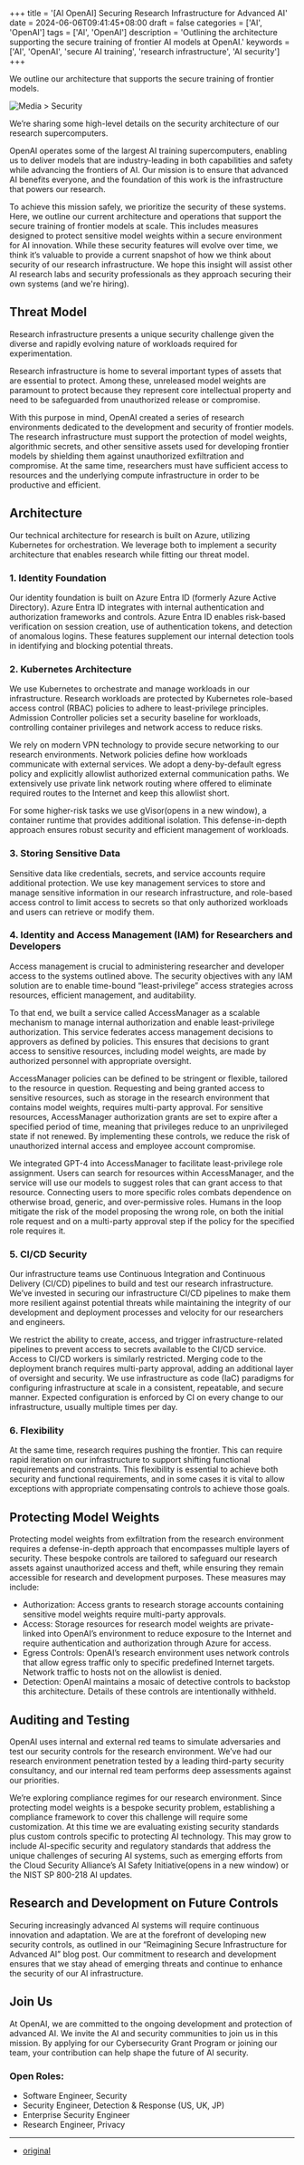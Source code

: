 +++
title = '[AI OpenAI] Securing Research Infrastructure for Advanced AI'
date = 2024-06-06T09:41:45+08:00
draft = false
categories = ['AI', 'OpenAI']
tags = ['AI', 'OpenAI']
description = 'Outlining the architecture supporting the secure training of frontier AI models at OpenAI.'
keywords = ['AI', 'OpenAI', 'secure AI training', 'research infrastructure', 'AI security']
+++

We outline our architecture that supports the secure training of frontier models.

![Media > Security](https://images.ctfassets.net/kftzwdyauwt9/3ND00DMJCGocsrnNtx1E15/4037d25fe74733aaf604061293faf647/Alignment_Blog_5_29.png?w=1920&q=90&fm=webp)

We’re sharing some high-level details on the security architecture of our research supercomputers.

OpenAI operates some of the largest AI training supercomputers, enabling us to deliver models that are industry-leading in both capabilities and safety while advancing the frontiers of AI. Our mission is to ensure that advanced AI benefits everyone, and the foundation of this work is the infrastructure that powers our research.

To achieve this mission safely, we prioritize the security of these systems. Here, we outline our current architecture and operations that support the secure training of frontier models at scale. This includes measures designed to protect sensitive model weights within a secure environment for AI innovation. While these security features will evolve over time, we think it’s valuable to provide a current snapshot of how we think about security of our research infrastructure. We hope this insight will assist other AI research labs and security professionals as they approach securing their own systems (and we're hiring).

## Threat Model
Research infrastructure presents a unique security challenge given the diverse and rapidly evolving nature of workloads required for experimentation.

Research infrastructure is home to several important types of assets that are essential to protect. Among these, unreleased model weights are paramount to protect because they represent core intellectual property and need to be safeguarded from unauthorized release or compromise.

With this purpose in mind, OpenAI created a series of research environments dedicated to the development and security of frontier models. The research infrastructure must support the protection of model weights, algorithmic secrets, and other sensitive assets used for developing frontier models by shielding them against unauthorized exfiltration and compromise. At the same time, researchers must have sufficient access to resources and the underlying compute infrastructure in order to be productive and efficient.

## Architecture
Our technical architecture for research is built on Azure, utilizing Kubernetes for orchestration. We leverage both to implement a security architecture that enables research while fitting our threat model.

### 1. Identity Foundation

Our identity foundation is built on Azure Entra ID (formerly Azure Active Directory). Azure Entra ID integrates with internal authentication and authorization frameworks and controls. Azure Entra ID enables risk-based verification on session creation, use of authentication tokens, and detection of anomalous logins. These features supplement our internal detection tools in identifying and blocking potential threats.

### 2. Kubernetes Architecture

We use Kubernetes to orchestrate and manage workloads in our infrastructure. Research workloads are protected by Kubernetes role-based access control (RBAC) policies to adhere to least-privilege principles. Admission Controller policies set a security baseline for workloads, controlling container privileges and network access to reduce risks.

We rely on modern VPN technology to provide secure networking to our research environments. Network policies define how workloads communicate with external services. We adopt a deny-by-default egress policy and explicitly allowlist authorized external communication paths. We extensively use private link network routing where offered to eliminate required routes to the Internet and keep this allowlist short.

For some higher-risk tasks we use gVisor(opens in a new window), a container runtime that provides additional isolation. This defense-in-depth approach ensures robust security and efficient management of workloads.

### 3. Storing Sensitive Data

Sensitive data like credentials, secrets, and service accounts require additional protection. We use key management services to store and manage sensitive information in our research infrastructure, and role-based access control to limit access to secrets so that only authorized workloads and users can retrieve or modify them.

### 4. Identity and Access Management (IAM) for Researchers and Developers

Access management is crucial to administering researcher and developer access to the systems outlined above. The security objectives with any IAM solution are to enable time-bound “least-privilege” access strategies across resources, efficient management, and auditability.

To that end, we built a service called AccessManager as a scalable mechanism to manage internal authorization and enable least-privilege authorization. This service federates access management decisions to approvers as defined by policies. This ensures that decisions to grant access to sensitive resources, including model weights, are made by authorized personnel with appropriate oversight.

AccessManager policies can be defined to be stringent or flexible, tailored to the resource in question. Requesting and being granted access to sensitive resources, such as storage in the research environment that contains model weights, requires multi-party approval. For sensitive resources, AccessManager authorization grants are set to expire after a specified period of time, meaning that privileges reduce to an unprivileged state if not renewed. By implementing these controls, we reduce the risk of unauthorized internal access and employee account compromise.

We integrated GPT-4 into AccessManager to facilitate least-privilege role assignment. Users can search for resources within AccessManager, and the service will use our models to suggest roles that can grant access to that resource. Connecting users to more specific roles combats dependence on otherwise broad, generic, and over-permissive roles. Humans in the loop mitigate the risk of the model proposing the wrong role, on both the initial role request and on a multi-party approval step if the policy for the specified role requires it.

### 5. CI/CD Security

Our infrastructure teams use Continuous Integration and Continuous Delivery (CI/CD) pipelines to build and test our research infrastructure. We’ve invested in securing our infrastructure CI/CD pipelines to make them more resilient against potential threats while maintaining the integrity of our development and deployment processes and velocity for our researchers and engineers.

We restrict the ability to create, access, and trigger infrastructure-related pipelines to prevent access to secrets available to the CI/CD service. Access to CI/CD workers is similarly restricted. Merging code to the deployment branch requires multi-party approval, adding an additional layer of oversight and security. We use infrastructure as code (IaC) paradigms for configuring infrastructure at scale in a consistent, repeatable, and secure manner. Expected configuration is enforced by CI on every change to our infrastructure, usually multiple times per day.

### 6. Flexibility

At the same time, research requires pushing the frontier. This can require rapid iteration on our infrastructure to support shifting functional requirements and constraints. This flexibility is essential to achieve both security and functional requirements, and in some cases it is vital to allow exceptions with appropriate compensating controls to achieve those goals.

## Protecting Model Weights
Protecting model weights from exfiltration from the research environment requires a defense-in-depth approach that encompasses multiple layers of security. These bespoke controls are tailored to safeguard our research assets against unauthorized access and theft, while ensuring they remain accessible for research and development purposes. These measures may include:

- Authorization: Access grants to research storage accounts containing sensitive model weights require multi-party approvals.
- Access: Storage resources for research model weights are private-linked into OpenAI’s environment to reduce exposure to the Internet and require authentication and authorization through Azure for access.
- Egress Controls: OpenAI’s research environment uses network controls that allow egress traffic only to specific predefined Internet targets. Network traffic to hosts not on the allowlist is denied.
- Detection: OpenAI maintains a mosaic of detective controls to backstop this architecture. Details of these controls are intentionally withheld.

## Auditing and Testing
OpenAI uses internal and external red teams to simulate adversaries and test our security controls for the research environment. We’ve had our research environment penetration tested by a leading third-party security consultancy, and our internal red team performs deep assessments against our priorities.

We’re exploring compliance regimes for our research environment. Since protecting model weights is a bespoke security problem, establishing a compliance framework to cover this challenge will require some customization. At this time we are evaluating existing security standards plus custom controls specific to protecting AI technology. This may grow to include AI-specific security and regulatory standards that address the unique challenges of securing AI systems, such as emerging efforts from the Cloud Security Alliance’s AI Safety Initiative(opens in a new window) or the NIST SP 800-218 AI updates.

## Research and Development on Future Controls
Securing increasingly advanced AI systems will require continuous innovation and adaptation. We are at the forefront of developing new security controls, as outlined in our “Reimagining Secure Infrastructure for Advanced AI” blog post. Our commitment to research and development ensures that we stay ahead of emerging threats and continue to enhance the security of our AI infrastructure.

## Join Us
At OpenAI, we are committed to the ongoing development and protection of advanced AI. We invite the AI and security communities to join us in this mission. By applying for our Cybersecurity Grant Program or joining our team, your contribution can help shape the future of AI security.

### Open Roles:

- Software Engineer, Security
- Security Engineer, Detection & Response (US, UK, JP)
- Enterprise Security Engineer
- Research Engineer, Privacy

---

<!-- - [原文](...) -->
- [original](https://openai.com/index/securing-research-infrastructure-for-advanced-ai/)
<!-- - [博客 - 从零开始学AI](...) -->
<!-- - [Blog | Learn AI from scratch](...) -->
<!-- - [公众号 - 从零开始学AI](...) -->
<!-- - [CSDN - 从零开始学AI](...) -->
<!-- - [掘金 - 从零开始学AI](...) -->
<!-- - [知乎 - 从零开始学AI](...) -->
<!-- - [阿里云 - 从零开始学AI](...) -->
<!-- - [腾讯云 - 从零开始学AI](...) -->
